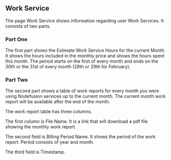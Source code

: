 ## Work Service


The page Work Service shows information regarding user Work Services.
It consists of two parts.



### Part One

The first part shows the Estimate Work Service Hours for the current Month. It shows the hours included in the monthly price and shows the hours spent this month.
The period starts on the first of every month and ends on the 30th or the 31st of every month (28th or 29th for February).


### Part Two

The second part shows a table of work reports for every month you were using Nodefusion services up to the current month. The current month work report will be available after the end of the month.

The work report table has three columns.

The first column is File Name. It is a link that will download a pdf file showing the monthly work report.

The second field is Billing Period Name. It shows the period of the work report. Period consists of year and month.

The third field is Timestamp.